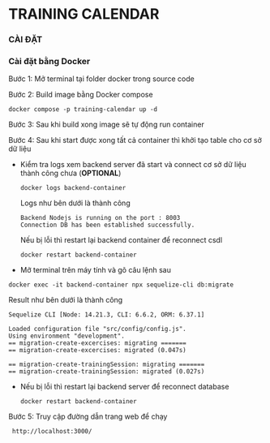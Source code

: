 # TRAINING CALENDAR
### CÀI ĐẶT
### Cài đặt bằng Docker
Bước 1: Mở terminal tại folder docker trong source code

Bước 2: Build image bằng Docker compose
```
docker compose -p training-calendar up -d

```
Bước 3: Sau khi build xong image sẽ tự động run container

Bước 4: Sau khi start được xong tất cả container thì khởi tạo table cho cơ sở dữ liệu
- Kiểm tra logs xem backend server đã start và connect cơ sở dữ liệu thành công chưa (**OPTIONAL**)
  ```
  docker logs backend-container
  
  ```
  Logs như bên dưới là thành công

   ```
   Backend Nodejs is running on the port : 8003
   Connection DB has been established successfully.

   ```
   Nếu bị lỗi thì restart lại backend container để reconnect csdl
   ```
   docker restart backend-container

   ```
- Mở terminal trên máy tính và gõ câu lệnh sau
```
docker exec -it backend-container npx sequelize-cli db:migrate

```

Result như bên dưới là thành công
```
Sequelize CLI [Node: 14.21.3, CLI: 6.6.2, ORM: 6.37.1]

Loaded configuration file "src/config/config.js".
Using environment "development".
== migration-create-excercises: migrating =======
== migration-create-excercises: migrated (0.047s)

== migration-create-trainingSession: migrating =======
== migration-create-trainingSession: migrated (0.027s)
```
 - Nếu bị lỗi thì restart lại backend server để reconnect database

    ```
    docker restart backend-container
    
    ```
  Bước 5: Truy cập đường dẫn trang web để chạy
  
  ```
   http://localhost:3000/

  ```
